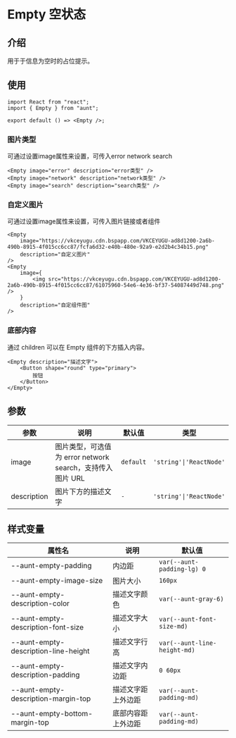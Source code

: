 # Empty 空状态

## 介绍
用于于信息为空时的占位提示。

## 使用
```tsx
import React from "react";
import { Empty } from "aunt";

export default () => <Empty />;
```

### 图片类型
可通过设置image属性来设置，可传入error network search
```tsx
<Empty image="error" description="error类型" />
<Empty image="network" description="network类型" />
<Empty image="search" description="search类型" />
```


### 自定义图片
可通过设置image属性来设置，可传入图片链接或者组件
```tsx
<Empty
    image="https://vkceyugu.cdn.bspapp.com/VKCEYUGU-ad8d1200-2a6b-490b-8915-4f015cc6cc87/fcfa6d32-e40b-480e-92a9-e2d2b4c34b15.png" 
    description="自定义图片"
/>
<Empty 
    image={
        <img src="https://vkceyugu.cdn.bspapp.com/VKCEYUGU-ad8d1200-2a6b-490b-8915-4f015cc6cc87/61075960-54e6-4e36-bf37-54087449d748.png" />
    } 
    description="自定组件图" 
/>
```

### 底部内容
通过 children 可以在 Empty 组件的下方插入内容。
```tsx
<Empty description="描述文字">
    <Button shape="round" type="primary">
        按钮
    </Button>
</Empty>
```


## 参数
| 参数 | 说明 | 默认值 | 类型 |
| ---- | ---- | ---- | ------ |
| image |图片类型，可选值为 error network search，支持传入图片 URL|`default`|    `'string'\|'ReactNode'`|
| description | 图片下方的描述文字 | `-` |  `'string'\|'ReactNode'` |

## 样式变量
| 属性名 | 说明 | 默认值 |
| ---- | ---- | ---- |
| --aunt-empty-padding | 内边距 | `var(--aunt-padding-lg) 0` |
| --aunt-empty-image-size | 图片大小 | `160px` |
| --aunt-empty-description-color | 描述文字颜色 | `var(--aunt-gray-6)` |
| --aunt-empty-description-font-size | 描述文字大小 | `var(--aunt-font-size-md)` |
| --aunt-empty-description-line-height | 描述文字行高 | `var(--aunt-line-height-md)` |
| --aunt-empty-description-padding | 描述文字内边距 | `0 60px` |
| --aunt-empty-description-margin-top | 描述文字距上外边距 | `var(--aunt-padding-md)` |
| --aunt-empty-bottom-margin-top | 底部内容距上外边距 | `var(--aunt-padding-md)` |




<code hidden="hidden" src="./demos/demo.tsx"></code>